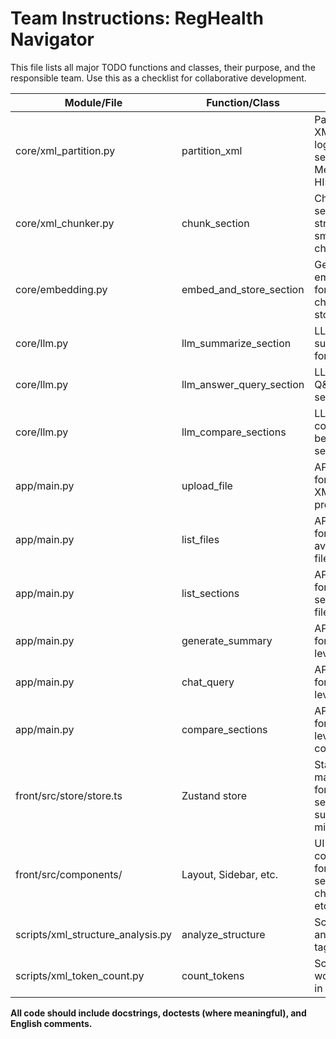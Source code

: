 # Team Instructions: RegHealth Navigator

This file lists all major TODO functions and classes, their purpose, and the responsible team. Use this as a checklist for collaborative development.

| Module/File                | Function/Class                | Purpose                                                                 | Team        |
|---------------------------|-------------------------------|-------------------------------------------------------------------------|-------------|
| core/xml_partition.py      | partition_xml                 | Partition large XML into logical sections (e.g., Medicare, HIPAA)        | Backend     |
| core/xml_chunker.py        | chunk_section                 | Chunk a section XML string into smaller text chunks                      | Backend     |
| core/embedding.py          | embed_and_store_section       | Generate embeddings for section chunks and store them                    | Backend     |
| core/llm.py                | llm_summarize_section         | LLM-based summarization for a section                                    | Backend     |
| core/llm.py                | llm_answer_query_section      | LLM-based Q&A for a section                                             | Backend     |
| core/llm.py                | llm_compare_sections          | LLM-based comparison between two sections                                | Backend     |
| app/main.py                | upload_file                   | API endpoint for uploading XML files and processing                      | Backend     |
| app/main.py                | list_files                    | API endpoint for listing available XML files                             | Backend     |
| app/main.py                | list_sections                 | API endpoint for listing sections in a file                              | Backend     |
| app/main.py                | generate_summary              | API endpoint for section-level summary                                   | Backend     |
| app/main.py                | chat_query                    | API endpoint for section-level Q&A                                       | Backend     |
| app/main.py                | compare_sections              | API endpoint for section-level comparison                                | Backend     |
| front/src/store/store.ts   | Zustand store                 | State management for files, sections, chat, summary, mindmap, etc.       | Frontend    |
| front/src/components/      | Layout, Sidebar, etc.         | UI components for file/section selection, chat, results, etc.            | Frontend    |
| scripts/xml_structure_analysis.py | analyze_structure        | Script to analyze XML tag structure                                      | Backend     |
| scripts/xml_token_count.py        | count_tokens             | Script to count words/tokens in XML                                      | Backend     |

**All code should include docstrings, doctests (where meaningful), and English comments.** 